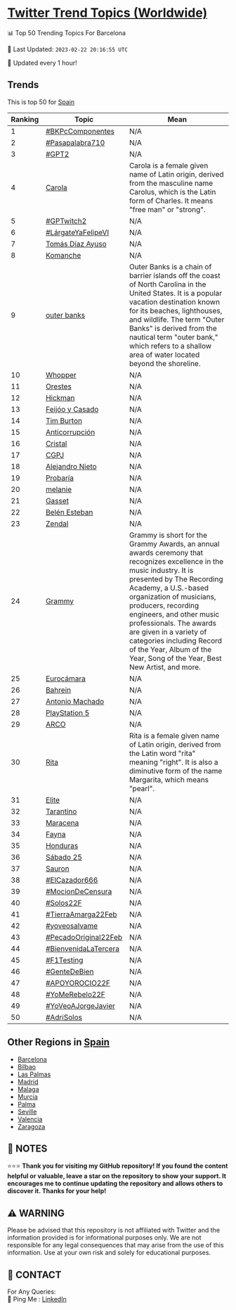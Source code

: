 [Twitter Trend Topics (Worldwide)](https://github.com/ErcinDedeoglu/Twitter-Trend-Topics)
==========


📊 Top 50 Trending Topics For Barcelona

📆 Last Updated: `2023-02-22 20:16:55 UTC`

🔧 Updated every 1 hour!


## Trends

This is top 50 for [Spain](</Spain>)

| Ranking | Topic | Mean |
| ------- | ------------ | ------------ |
| 1 | [#BKPcComponentes](http://twitter.com/search?q=%23BKPcComponentes) | N/A |
| 2 | [#Pasapalabra710](http://twitter.com/search?q=%23Pasapalabra710) | N/A |
| 3 | [#GPT2](http://twitter.com/search?q=%23GPT2) | N/A |
| 4 | [Carola](http://twitter.com/search?q=Carola) | Carola is a female given name of Latin origin, derived from the masculine name Carolus, which is the Latin form of Charles. It means "free man" or "strong". |
| 5 | [#GPTwitch2](http://twitter.com/search?q=%23GPTwitch2) | N/A |
| 6 | [#LárgateYaFelipeVI](http://twitter.com/search?q=%23L%c3%a1rgateYaFelipeVI) | N/A |
| 7 | [Tomás Díaz Ayuso](http://twitter.com/search?q=Tom%c3%a1s+D%c3%adaz+Ayuso) | N/A |
| 8 | [Komanche](http://twitter.com/search?q=Komanche) | N/A |
| 9 | [outer banks](http://twitter.com/search?q=outer+banks) | Outer Banks is a chain of barrier islands off the coast of North Carolina in the United States. It is a popular vacation destination known for its beaches, lighthouses, and wildlife. The term "Outer Banks" is derived from the nautical term "outer bank," which refers to a shallow area of water located beyond the shoreline. |
| 10 | [Whopper](http://twitter.com/search?q=Whopper) | N/A |
| 11 | [Orestes](http://twitter.com/search?q=Orestes) | N/A |
| 12 | [Hickman](http://twitter.com/search?q=Hickman) | N/A |
| 13 | [Feijóo y Casado](http://twitter.com/search?q=Feij%c3%b3o+y+Casado) | N/A |
| 14 | [Tim Burton](http://twitter.com/search?q=Tim+Burton) | N/A |
| 15 | [Anticorrupción](http://twitter.com/search?q=Anticorrupci%c3%b3n) | N/A |
| 16 | [Cristal](http://twitter.com/search?q=Cristal) | N/A |
| 17 | [CGPJ](http://twitter.com/search?q=CGPJ) | N/A |
| 18 | [Alejandro Nieto](http://twitter.com/search?q=Alejandro+Nieto) | N/A |
| 19 | [Probaría](http://twitter.com/search?q=Probar%c3%ada) | N/A |
| 20 | [melanie](http://twitter.com/search?q=melanie) | N/A |
| 21 | [Gasset](http://twitter.com/search?q=Gasset) | N/A |
| 22 | [Belén Esteban](http://twitter.com/search?q=Bel%c3%a9n+Esteban) | N/A |
| 23 | [Zendal](http://twitter.com/search?q=Zendal) | N/A |
| 24 | [Grammy](http://twitter.com/search?q=Grammy) | Grammy is short for the Grammy Awards, an annual awards ceremony that recognizes excellence in the music industry. It is presented by The Recording Academy, a U.S.-based organization of musicians, producers, recording engineers, and other music professionals. The awards are given in a variety of categories including Record of the Year, Album of the Year, Song of the Year, Best New Artist, and more. |
| 25 | [Eurocámara](http://twitter.com/search?q=Euroc%c3%a1mara) | N/A |
| 26 | [Bahrein](http://twitter.com/search?q=Bahrein) | N/A |
| 27 | [Antonio Machado](http://twitter.com/search?q=Antonio+Machado) | N/A |
| 28 | [PlayStation 5](http://twitter.com/search?q=PlayStation+5) | N/A |
| 29 | [ARCO](http://twitter.com/search?q=ARCO) | N/A |
| 30 | [Rita](http://twitter.com/search?q=Rita) | Rita is a female given name of Latin origin, derived from the Latin word "rita" meaning "right". It is also a diminutive form of the name Margarita, which means "pearl". |
| 31 | [Elite](http://twitter.com/search?q=Elite) | N/A |
| 32 | [Tarantino](http://twitter.com/search?q=Tarantino) | N/A |
| 33 | [Maracena](http://twitter.com/search?q=Maracena) | N/A |
| 34 | [Fayna](http://twitter.com/search?q=Fayna) | N/A |
| 35 | [Honduras](http://twitter.com/search?q=Honduras) | N/A |
| 36 | [Sábado 25](http://twitter.com/search?q=S%c3%a1bado+25) | N/A |
| 37 | [Sauron](http://twitter.com/search?q=Sauron) | N/A |
| 38 | [#ElCazador666](http://twitter.com/search?q=%23ElCazador666) | N/A |
| 39 | [#MocionDeCensura](http://twitter.com/search?q=%23MocionDeCensura) | N/A |
| 40 | [#Solos22F](http://twitter.com/search?q=%23Solos22F) | N/A |
| 41 | [#TierraAmarga22Feb](http://twitter.com/search?q=%23TierraAmarga22Feb) | N/A |
| 42 | [#yoveosalvame](http://twitter.com/search?q=%23yoveosalvame) | N/A |
| 43 | [#PecadoOriginal22Feb](http://twitter.com/search?q=%23PecadoOriginal22Feb) | N/A |
| 44 | [#BienvenidaLaTercera](http://twitter.com/search?q=%23BienvenidaLaTercera) | N/A |
| 45 | [#F1Testing](http://twitter.com/search?q=%23F1Testing) | N/A |
| 46 | [#GenteDeBien](http://twitter.com/search?q=%23GenteDeBien) | N/A |
| 47 | [#APOYOROCIO22F](http://twitter.com/search?q=%23APOYOROCIO22F) | N/A |
| 48 | [#YoMeRebelo22F](http://twitter.com/search?q=%23YoMeRebelo22F) | N/A |
| 49 | [#YoVeoAJorgeJavier](http://twitter.com/search?q=%23YoVeoAJorgeJavier) | N/A |
| 50 | [#AdriSolos](http://twitter.com/search?q=%23AdriSolos) | N/A |



## Other Regions in [Spain](</Spain>)

* [Barcelona](</Spain/Barcelona.md>)
* [Bilbao](</Spain/Bilbao.md>)
* [Las Palmas](</Spain/Las Palmas.md>)
* [Madrid](</Spain/Madrid.md>)
* [Malaga](</Spain/Malaga.md>)
* [Murcia](</Spain/Murcia.md>)
* [Palma](</Spain/Palma.md>)
* [Seville](</Spain/Seville.md>)
* [Valencia](</Spain/Valencia.md>)
* [Zaragoza](</Spain/Zaragoza.md>)



## 📝 NOTES

⭐⭐⭐ **Thank you for visiting my GitHub repository! If you found the content helpful or valuable, leave a star on the repository to show your support. It encourages me to continue updating the repository and allows others to discover it. Thanks for your help!**


## ⚠️ WARNING

Please be advised that this repository is not affiliated with Twitter and the information provided is for informational purposes only. We are not responsible for any legal consequences that may arise from the use of this information. Use at your own risk and solely for educational purposes.


## 📨 CONTACT

 For Any Queries:  
            🏓 Ping Me : [LinkedIn](https://www.linkedin.com/in/ercindedeoglu/)
